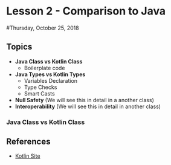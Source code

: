 # Lesson 2 - Comparison to Java
#Thursday, October 25, 2018

## Topics
* **Java Class vs Kotlin Class**
    * Boilerplate code
* **Java Types vs Kotlin Types**
    * Variables Declaration
    * Type Checks
    * Smart Casts
* **Null Safety** (We will see this in detail in a another class)
* **Interoperability** (We will see this in detail in another class)

### Java Class vs Kotlin Class

## References
* [Kotlin Site](https://kotlinlang.org/docs/reference/)